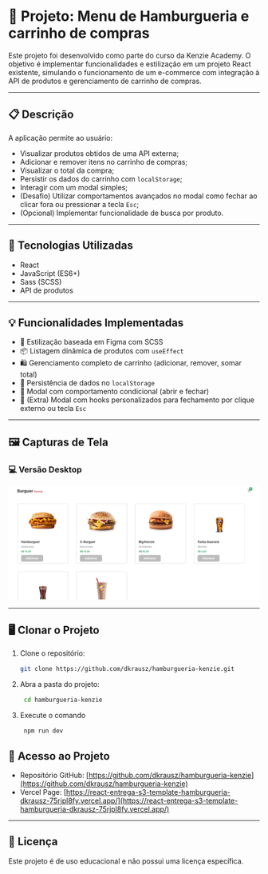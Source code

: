 # 🛒 Projeto: Menu de Hamburgueria e carrinho de compras

Este projeto foi desenvolvido como parte do curso da Kenzie Academy. O objetivo é implementar funcionalidades e estilização em um projeto React existente, simulando o funcionamento de um e-commerce com integração à API de produtos e gerenciamento de carrinho de compras.

---

## 📋 Descrição

A aplicação permite ao usuário:

- Visualizar produtos obtidos de uma API externa;
- Adicionar e remover itens no carrinho de compras;
- Visualizar o total da compra;
- Persistir os dados do carrinho com `localStorage`;
- Interagir com um modal simples;
- (Desafio) Utilizar comportamentos avançados no modal como fechar ao clicar fora ou pressionar a tecla `Esc`;
- (Opcional) Implementar funcionalidade de busca por produto.

---

## 🚀 Tecnologias Utilizadas

- React
- JavaScript (ES6+)
- Sass (SCSS)
- API de produtos

---

## 💡 Funcionalidades Implementadas

- 🎯 Estilização baseada em Figma com SCSS
- 📦 Listagem dinâmica de produtos com `useEffect`
- 🛍️ Gerenciamento completo de carrinho (adicionar, remover, somar total)
- 💾 Persistência de dados no `localStorage`
- 🧩 Modal com comportamento condicional (abrir e fechar)
- 🧪 (Extra) Modal com hooks personalizados para fechamento por clique externo ou tecla `Esc`

---

## 🖼️ Capturas de Tela

### 💻 Versão Desktop

![Versão Desktop](./src/assets/screens/desktop.jpg)

---

## 🖥️ Clonar o Projeto

1. Clone o repositório:

   ```bash
   git clone https://github.com/dkrausz/hamburgueria-kenzie.git
   ```

2. Abra a pasta do projeto:

   ```bash
    cd hamburgueria-kenzie
   ```

3. Execute o comando

   ```bash
    npm run dev
   ```

## 🔗 Acesso ao Projeto

- Repositório GitHub: [https://github.com/dkrausz/hamburgueria-kenzie](https://github.com/dkrausz/hamburgueria-kenzie)
- Vercel Page: [https://react-entrega-s3-template-hamburgueria-dkrausz-75rjpl8fy.vercel.app/](https://react-entrega-s3-template-hamburgueria-dkrausz-75rjpl8fy.vercel.app/)

---

## 📝 Licença

Este projeto é de uso educacional e não possui uma licença específica.
